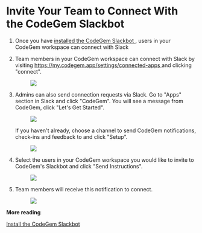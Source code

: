 # Invite Your Team to Connect With the CodeGem Slackbot

1.  Once you have [installed the CodeGem Slackbot ](6753485-how-to-install-the-codegem-slackbot.html), users in your CodeGem workspace can connect with Slack

2.  Team members in your CodeGem workspace can connect with Slack by visiting [https://my.codegem.app/settings/connected-apps ](https://my.codegem.app/settings/connected-apps)and clicking "connect".

    <figure><img src="https://d15txwkj13xtvh.cloudfront.net/downloads.intercomcdn.com/i/o/622987624/03ab555d0a59485060d9c8e2/image.png" /></figure>

3.  Admins can also send connection requests via Slack. Go to "Apps" section in Slack and click "CodeGem". You will see a message from CodeGem, click "Let's Get Started".

    <figure><img src="https://d15txwkj13xtvh.cloudfront.net/downloads.intercomcdn.com/i/o/623002580/0d3725427540c9b274897446/image.png" /></figure>

    If you haven't already, choose a channel to send CodeGem notifications, check-ins and feedback to and click "Setup".

    <figure><img src="https://d15txwkj13xtvh.cloudfront.net/downloads.intercomcdn.com/i/o/623003098/bf1359dcf6874cd434ccb11c/image.png" /></figure>

4.  Select the users in your CodeGem workspace you would like to invite to CodeGem's Slackbot and click "Send Instructions".

    <figure><img src="https://d15txwkj13xtvh.cloudfront.net/downloads.intercomcdn.com/i/o/623004050/4e62f1bceb6f67b06047b7f9/image.png" /></figure>

5.  Team members will receive this notification to connect.

    <figure><img src="https://d15txwkj13xtvh.cloudfront.net/downloads.intercomcdn.com/i/o/623004477/f49d7468129015dfc2ff47ba/image.png" /></figure>

**More reading**

[Install the CodeGem Slackbot](6753485-how-to-install-the-codegem-slackbot.html)
